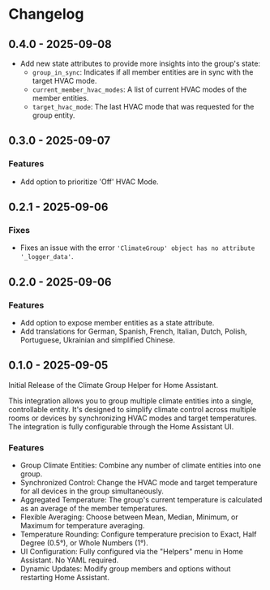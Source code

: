 # Changelog

## 0.4.0 - 2025-09-08

*   Add new state attributes to provide more insights into the group's state:
    *   `group_in_sync`: Indicates if all member entities are in sync with the target HVAC mode.
    *   `current_member_hvac_modes`: A list of current HVAC modes of the member entities.
    *   `target_hvac_mode`: The last HVAC mode that was requested for the group entity.

## 0.3.0 - 2025-09-07

### Features

*   Add option to prioritize 'Off' HVAC Mode.

## 0.2.1 - 2025-09-06

### Fixes

*   Fixes an issue with the error `'ClimateGroup' object has no attribute '_logger_data'`.

## 0.2.0 - 2025-09-06

### Features

*   Add option to expose member entities as a state attribute.
*   Add translations for German, Spanish, French, Italian, Dutch, Polish, Portuguese, Ukrainian and simplified Chinese.

## 0.1.0 - 2025-09-05

Initial Release of the Climate Group Helper for Home Assistant.

This integration allows you to group multiple climate entities into a single, controllable entity.
It's designed to simplify climate control across multiple rooms or devices by synchronizing HVAC modes and target temperatures. The integration is fully configurable through the Home Assistant UI.

### Features

*   Group Climate Entities: Combine any number of climate entities into one group.
*   Synchronized Control: Change the HVAC mode and target temperature for all devices in the group simultaneously.
*   Aggregated Temperature: The group's current temperature is calculated as an average of the member temperatures.
*   Flexible Averaging: Choose between Mean, Median, Minimum, or Maximum for temperature averaging.
*   Temperature Rounding: Configure temperature precision to Exact, Half Degree (0.5°), or Whole Numbers (1°).
*   UI Configuration: Fully configured via the "Helpers" menu in Home Assistant. No YAML required.
*   Dynamic Updates: Modify group members and options without restarting Home Assistant.
